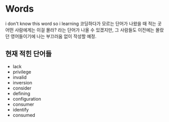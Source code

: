 # Words

i don't know this word so i learning
코딩하다가 모르는 단어가 나왔을 때 적는 곳
어떤 사람에게는 이걸 몰라? 라는 단어가 나올 수 있겠지만,
그 사람들도 이전에는 몰랐던 영어들이기에 나는 부끄러움 없이 작성할 예정.

## 현재 적힌 단어들

* lack
* privilege
* invalid
* inversion
* consider
* defining
* configuration
* consumer
* identify
* consumed
